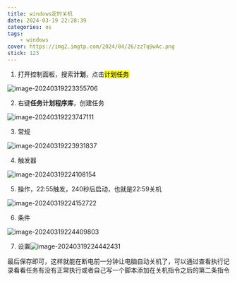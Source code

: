 ```yaml
---
title: windows定时关机
date: 2024-03-19 22:28:39
categories: os
tags: 
    - windows
cover: https://img2.imgtp.com/2024/04/26/zzTq9wAc.png
stick: 123
---
```


1. 打开控制面板，搜索**计划**，点击<mark>计划任务</mark>

![image-20240319223355706](https://s2.loli.net/2024/03/19/8olEi2dyD5xTKcG.png)

2. 右键**任务计划程序库**，创建任务

![image-20240319223747111](https://s2.loli.net/2024/03/19/gpT9YVFaxUEWq3C.png)

3. 常规

![image-20240319223931837](https://s2.loli.net/2024/03/19/Mr2XbwVfNPxUD8g.png)

4. 触发器

![image-20240319224108154](https://s2.loli.net/2024/03/19/oIUu7gqSaji2O83.png)

5. 操作，22:55触发，240秒后启动，也就是22:59关机

![image-20240319224152722](https://img2.imgtp.com/2024/04/04/JB9cJCiy.png)

6. 条件

![image-20240319224409803](https://img2.imgtp.com/2024/04/04/1CTTQHty.png)

7. 设置![image-20240319224442431](https://img2.imgtp.com/2024/04/04/vZu4bFVM.png)

最后保存即可，这样就能在断电前一分钟让电脑自动关机了，可以通过查看执行记录看看任务有没有正常执行或者自己写一个脚本添加在关机指令之后的第二条指令
